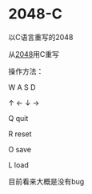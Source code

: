 # 2048-C
以C语言重写的2048

从[2048](https://github.com/gabrielecirulli/2048)用C重写

操作方法：

W A S D

↑ ← ↓ →

Q quit

R reset

O save

L load

目前看来大概是没有bug
